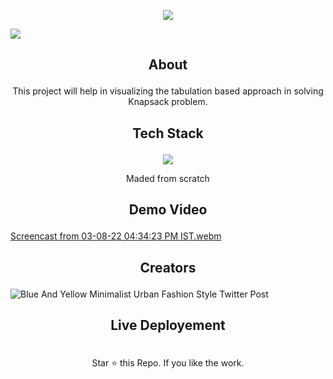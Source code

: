 <p align="center">
  <img src="https://readme-typing-svg.herokuapp.com?color=%2336BCF7&lines=Welcome+to+Knapsack-visualizer"
 <img src= 'https://capsule-render.vercel.app/api?type=rect&color=gradient&height=2.5'/>
</p>

![](https://user-images.githubusercontent.com/73097560/115834477-dbab4500-a447-11eb-908a-139a6edaec5c.gif)

## <p align="center">About</p> 

<p align="center">This project will help in visualizing the tabulation based approach in solving Knapsack problem.</p>

## <p align="center"> Tech Stack </p>

<p align="center">
  <a href="https://skillicons.dev">
    <img src="https://skillicons.dev/icons?i=html,css,js" />
  </a>
</p>


<p align="center">Maded from scratch</p>

## <p align="center">Demo Video</p>

[Screencast from 03-08-22 04:34:23 PM IST.webm](https://user-images.githubusercontent.com/76171953/182593428-c6d3353d-dd1b-4316-95de-5945e498c55a.webm)

## <p align="center">Creators</p>
![Blue And Yellow Minimalist Urban Fashion Style Twitter Post](https://user-images.githubusercontent.com/76171953/182592220-63efbc6c-de49-4eb0-a466-8052c7bcd4c0.png)

## <p align ="center">Live Deployement</p>
<p align="center">

<br>
Star ⭐ this Repo. If you like the work.
</p>
